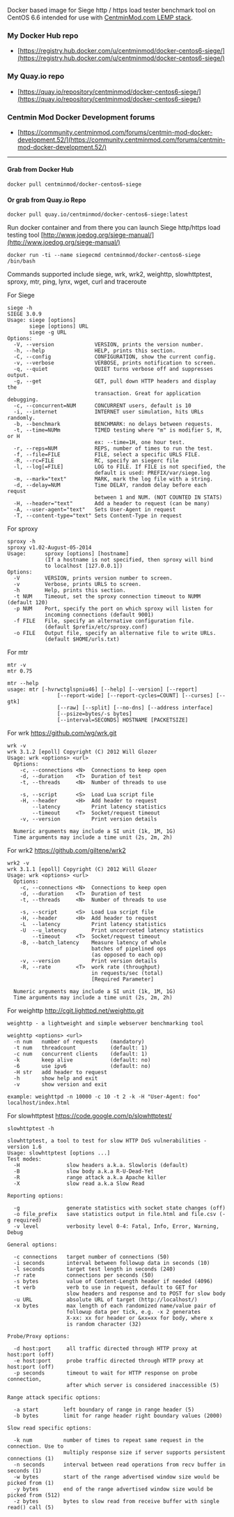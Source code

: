 Docker based image for Siege http / https load tester benchmark tool on CentOS 6.6 intended for use with [CentminMod.com LEMP stack](http://centminmod.com). 

### My Docker Hub repo

* [https://registry.hub.docker.com/u/centminmod/docker-centos6-siege/](https://registry.hub.docker.com/u/centminmod/docker-centos6-siege/)

### My Quay.io repo

* [https://quay.io/repository/centminmod/docker-centos6-siege/](https://quay.io/repository/centminmod/docker-centos6-siege/)

### Centmin Mod Docker Development forums

* [https://community.centminmod.com/forums/centmin-mod-docker-development.52/](https://community.centminmod.com/forums/centmin-mod-docker-development.52/)

---

#### Grab from Docker Hub

    docker pull centminmod/docker-centos6-siege

#### Or grab from Quay.io Repo

    docker pull quay.io/centminmod/docker-centos6-siege:latest

Run docker container and from there you can launch Siege http/https load testing tool [http://www.joedog.org/siege-manual/](http://www.joedog.org/siege-manual/)

    docker run -ti --name siegecmd centminmod/docker-centos6-siege /bin/bash

Commands supported include siege, wrk, wrk2, weighttp, slowhttptest, sproxy, mtr, ping, lynx, wget, curl and traceroute

For Siege

    siege -h
    SIEGE 3.0.9
    Usage: siege [options]
           siege [options] URL
           siege -g URL
    Options:
      -V, --version             VERSION, prints the version number.
      -h, --help                HELP, prints this section.
      -C, --config              CONFIGURATION, show the current config.
      -v, --verbose             VERBOSE, prints notification to screen.
      -q, --quiet               QUIET turns verbose off and suppresses output.
      -g, --get                 GET, pull down HTTP headers and display the
                                transaction. Great for application debugging.
      -c, --concurrent=NUM      CONCURRENT users, default is 10
      -i, --internet            INTERNET user simulation, hits URLs randomly.
      -b, --benchmark           BENCHMARK: no delays between requests.
      -t, --time=NUMm           TIMED testing where "m" is modifier S, M, or H
                                ex: --time=1H, one hour test.
      -r, --reps=NUM            REPS, number of times to run the test.
      -f, --file=FILE           FILE, select a specific URLS FILE.
      -R, --rc=FILE             RC, specify an siegerc file
      -l, --log[=FILE]          LOG to FILE. If FILE is not specified, the
                                default is used: PREFIX/var/siege.log
      -m, --mark="text"         MARK, mark the log file with a string.
      -d, --delay=NUM           Time DELAY, random delay before each requst
                                between 1 and NUM. (NOT COUNTED IN STATS)
      -H, --header="text"       Add a header to request (can be many)
      -A, --user-agent="text"   Sets User-Agent in request
      -T, --content-type="text" Sets Content-Type in request


For sproxy

    sproxy -h
    sproxy v1.02-August-05-2014
    Usage:      sproxy [options] [hostname]
                (If a hostname is not specified, then sproxy will bind
                to localhost [127.0.0.1])
    Options:
      -V        VERSION, prints version number to screen.
      -v        Verbose, prints URLS to screen.
      -h        Help, prints this section.
      -t NUM    Timeout, set the sproxy connection timeout to NUMM (default 120)
      -p NUM    Port, specify the port on which sproxy will listen for 
                incoming connections (default 9001)
      -f FILE   File, specify an alternative configuration file. 
                (default $prefix/etc/sproxy.conf)
      -o FILE   Output file, specify an alternative file to write URLs.
                (default $HOME/urls.txt)

For mtr

    mtr -v
    mtr 0.75
    
    mtr --help
    usage: mtr [-hvrwctglspniu46] [--help] [--version] [--report]
                    [--report-wide] [--report-cycles=COUNT] [--curses] [--gtk]
                    [--raw] [--split] [--no-dns] [--address interface]
                    [--psize=bytes/-s bytes]
                    [--interval=SECONDS] HOSTNAME [PACKETSIZE]

For wrk https://github.com/wg/wrk.git

    wrk -v
    wrk 3.1.2 [epoll] Copyright (C) 2012 Will Glozer
    Usage: wrk <options> <url>                            
      Options:                                            
        -c, --connections <N>  Connections to keep open   
        -d, --duration    <T>  Duration of test           
        -t, --threads     <N>  Number of threads to use   
                                                          
        -s, --script      <S>  Load Lua script file       
        -H, --header      <H>  Add header to request      
            --latency          Print latency statistics   
            --timeout     <T>  Socket/request timeout     
        -v, --version          Print version details      
                                                          
      Numeric arguments may include a SI unit (1k, 1M, 1G)
      Time arguments may include a time unit (2s, 2m, 2h)

For wrk2 https://github.com/giltene/wrk2

    wrk2 -v
    wrk 3.1.1 [epoll] Copyright (C) 2012 Will Glozer
    Usage: wrk <options> <url>                            
      Options:                                            
        -c, --connections <N>  Connections to keep open   
        -d, --duration    <T>  Duration of test           
        -t, --threads     <N>  Number of threads to use   
                                                          
        -s, --script      <S>  Load Lua script file       
        -H, --header      <H>  Add header to request      
        -L  --latency          Print latency statistics   
        -U  --u_latency        Print uncorrceted latency statistics
            --timeout     <T>  Socket/request timeout     
        -B, --batch_latency    Measure latency of whole   
                               batches of pipelined ops   
                               (as opposed to each op)    
        -v, --version          Print version details      
        -R, --rate        <T>  work rate (throughput)     
                               in requests/sec (total)    
                               [Required Parameter]                                                          
                                                          
      Numeric arguments may include a SI unit (1k, 1M, 1G)
      Time arguments may include a time unit (2s, 2m, 2h)

For weighttp http://cgit.lighttpd.net/weighttp.git

    weighttp - a lightweight and simple webserver benchmarking tool
    
    weighttp <options> <url>
      -n num   number of requests    (mandatory)
      -t num   threadcount           (default: 1)
      -c num   concurrent clients    (default: 1)
      -k       keep alive            (default: no)
      -6       use ipv6              (default: no)
      -H str   add header to request
      -h       show help and exit
      -v       show version and exit
    
    example: weighttpd -n 10000 -c 10 -t 2 -k -H "User-Agent: foo" localhost/index.html

For slowhttptest https://code.google.com/p/slowhttptest/

    slowhttptest -h
    
    slowhttptest, a tool to test for slow HTTP DoS vulnerabilities - version 1.6
    Usage: slowhttptest [options ...]
    Test modes:
      -H               slow headers a.k.a. Slowloris (default)
      -B               slow body a.k.a R-U-Dead-Yet
      -R               range attack a.k.a Apache killer
      -X               slow read a.k.a Slow Read
    
    Reporting options:
    
      -g               generate statistics with socket state changes (off)
      -o file_prefix   save statistics output in file.html and file.csv (-g required)
      -v level         verbosity level 0-4: Fatal, Info, Error, Warning, Debug
    
    General options:
    
      -c connections   target number of connections (50)
      -i seconds       interval between followup data in seconds (10)
      -l seconds       target test length in seconds (240)
      -r rate          connections per seconds (50)
      -s bytes         value of Content-Length header if needed (4096)
      -t verb          verb to use in request, default to GET for
                       slow headers and response and to POST for slow body
      -u URL           absolute URL of target (http://localhost/)
      -x bytes         max length of each randomized name/value pair of
                       followup data per tick, e.g. -x 2 generates
                       X-xx: xx for header or &xx=xx for body, where x
                       is random character (32)
    
    Probe/Proxy options:
    
      -d host:port     all traffic directed through HTTP proxy at host:port (off)
      -e host:port     probe traffic directed through HTTP proxy at host:port (off)
      -p seconds       timeout to wait for HTTP response on probe connection,
                       after which server is considered inaccessible (5)
    
    Range attack specific options:
    
      -a start        left boundary of range in range header (5)
      -b bytes        limit for range header right boundary values (2000)
    
    Slow read specific options:
    
      -k num          number of times to repeat same request in the connection. Use to
                      multiply response size if server supports persistent connections (1)
      -n seconds      interval between read operations from recv buffer in seconds (1)
      -w bytes        start of the range advertised window size would be picked from (1)
      -y bytes        end of the range advertised window size would be picked from (512)
      -z bytes        bytes to slow read from receive buffer with single read() call (5)